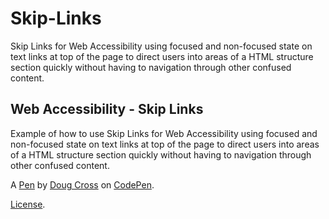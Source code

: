 # Skip-Links
Skip Links for Web Accessibility using focused and non-focused state on text links at top of the page to direct users into areas of a HTML structure section quickly without having to navigation through other confused content.

Web Accessibility - Skip Links
------------------------------
Example of how to use Skip Links for Web Accessibility using focused and non-focused state on text links at top of the page to direct users into areas of a HTML structure section quickly without having to navigation through other confused content.

A [Pen](https://codepen.io/DougCrossDesign/pen/xPKEeG) by [Doug Cross](https://codepen.io/DougCrossDesign) on [CodePen](https://codepen.io).

[License](https://codepen.io/DougCrossDesign/pen/xPKEeG/license).
